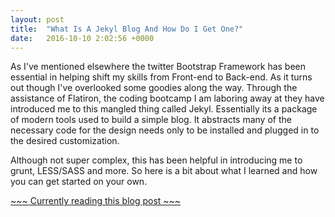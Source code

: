 ```yaml
---
layout: post
title:  "What Is A Jekyl Blog And How Do I Get One?"
date:   2016-10-10 2:02:56 +0000
---
```


As I've mentioned elsewhere the twitter Bootstrap Framework has been essential in helping shift my skills from Front-end to Back-end.
As it turns out though I've overlooked some goodies along the way. Through the assistance of Flatiron, the coding bootcamp I am laboring away at
they have introduced me to this mangled thing called Jekyl. Essentially its a package of modern tools used to build a simple blog.
It abstracts many of the necessary code for the design needs only to be installed and plugged in to the desired customization.

Although not super complex, this has been helpful in introducing me to grunt, LESS/SASS and more. So here is a bit about what I learned and 
how you can get started on your own.


[~~~ Currently reading this blog post ~~~ ](https://scotch.io/tutorials/a-simple-guide-to-getting-started-with-grunt)

